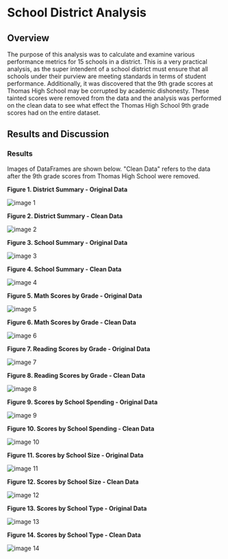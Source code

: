 # School District Analysis

## Overview

The purpose of this analysis was to calculate and examine various performance metrics for 15 schools in a district. This is a very practical analysis, as the super intendent of a school district must ensure that all schools under their purview are meeting standards in terms of student performance. Additionally, it was discovered that the 9th grade scores at Thomas High School may be corrupted by academic dishonesty. These tainted scores were removed from the data and the analysis was performed on the clean data to see what effect the Thomas High School 9th grade scores had on the entire dataset.

## Results and Discussion

### Results

Images of DataFrames are shown below. "Clean Data" refers to the data after the 9th grade scores from Thomas High School were removed.

**Figure 1. District Summary - Original Data**

![image 1](resources/before_district_sum.png)

**Figure 2. District Summary - Clean Data**

![image 2](resources/after_district_sum.png)

**Figure 3. School Summary - Original Data**

![image 3](resources/before_school_sum.png)

**Figure 4. School Summary - Clean Data**

![image 4](resources/after_school_sum.png)

**Figure 5. Math Scores by Grade - Original Data**

![image 5](resources/before_math_by_grade.png)

**Figure 6. Math Scores by Grade - Clean Data**

![image 6](resources/after_math_by_grade.png)

**Figure 7. Reading Scores by Grade - Original Data**

![image 7](resources/before_reading_by_grade.png)

**Figure 8. Reading Scores by Grade - Clean Data**

![image 8](resources/after_reading_by_grade.png)

**Figure 9. Scores by School Spending - Original Data**

![image 9](resources/before_spend.png)

**Figure 10. Scores by School Spending - Clean Data**

![image 10](resources/after_spend.png)

**Figure 11. Scores by School Size - Original Data**

![image 11](resources/before_size.png)

**Figure 12. Scores by School Size - Clean Data**

![image 12](resources/after_size.png)

**Figure 13. Scores by School Type - Original Data**

![image 13](resources/before_type.png)

**Figure 14. Scores by School Type - Clean Data**

![image 14](resources/after_type.png)
